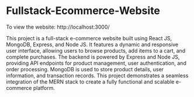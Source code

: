 # Fullstack-Ecommerce-Website

To view the website: http://localhost:3000/

This project is a full-stack e-commerce website built using React JS, MongoDB, Express, and Node JS. 
It features a dynamic and responsive user interface, allowing users to browse products, add items to a cart, and complete purchases.
The backend is powered by Express and Node JS, providing API endpoints for product management, user authentication, and order processing. MongoDB is used to store product details, user information, and transaction records. 
This project demonstrates a seamless integration of the MERN stack to create a fully functional and scalable e-commerce platform.



